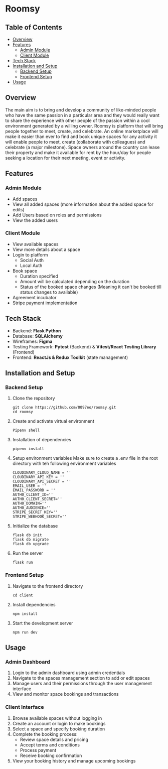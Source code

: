 # Roomsy

## Table of Contents
- [Overview](#overview)
- [Features](#features)
  - [Admin Module](#admin-module)
  - [Client Module](#client-module)
- [Tech Stack](#tech-stack)
- [Installation and Setup](#installation-and-setup)
  - [Backend Setup](#backend-setup)
  - [Frontend Setup](#frontend-setup)
- [Usage](#usage)

## Overview
The main aim is to bring and develop a community of like-minded people who have the same passion in a particular area and they would really want to share the experience with other people of the passion within a cool environment generated by a willing owner.
Roomsy is platform that will bring people together to meet, create, and celebrate. An online marketplace will make it easier than ever to find and book unique spaces for any activity it will enable people to meet, create (collaborate with colleagues) and celebrate (a major milestone). Space owners around the country can lease their property and make it available for rent by the hour/day for people seeking a location for their next meeting, event or activity. 

## Features

### Admin Module
* Add spaces
* View all added spaces (more information about the added space for edits)
* Add Users based on roles and permissions
* View the added users 

### Client Module
* View available spaces
* View more details about a space
* Login to platform
  * Social Auth
  * Local Auth
* Book space
  * Duration specified
  * Amount will be calculated depending on the duration
  * Status of the booked space changes (Meaning it can't be booked till status changes to available)
* Agreement incubator 
* Stripe payment implementation

## Tech Stack
* Backend: **Flask Python**
* Database: **SQLAlchemy**
* Wireframes: **Figma** 
* Testing Framework: **Pytest** (Backend) & **Vitest/React Testing Library** (Frontend)
* Frontend: **ReactJs & Redux Toolkit** (state management)

## Installation and Setup

### Backend Setup
1. Clone the repository
   ```
   git clone https://github.com/0097eo/roomsy.git
   cd roomsy
   ```
2. Create and activate virtual environment
   ```
   Pipenv shell
   ```
3. Installation of dependencies
   ```
   pipenv install
   ```
4. Setup environment variables
   Make sure to create a .env file in the root directory with teh following environment variables
   ```
   CLOUDINARY_CLOUD_NAME = ''
   CLOUDINARY_API_KEY = ''
   CLOUDINARY_API_SECRET = ''
   EMAIL_USER = ''
   EMAIL_PASSWORD = ''
   AUTH0_CLIENT_ID=''
   AUTH0_CLIENT_SECRET=''
   AUTH0_DOMAIN=''
   AUTH0_AUDIENCE=''
   STRIPE_SECRET_KEY=''
   STRIPE_WEBHOOK_SECRET=''
   ```

   
4. Initialize the database
   ```
   flask db init
   flask db migrate
   flask db upgrade
   ```
5. Run the server
   ```
   flask run
   ```
### Frontend Setup
1. Navigate to the frontend directory
   ```
   cd client
   ```
2. Install dependencies
   ```
   npm install
   ```
3. Start the development server
   ```
   npm run dev
   ```
## Usage
### Admin Dashboard
1. Login to the admin dashboard using admin credentials
2. Navigate to the spaces management section to add or edit spaces
3. Manage users and their permissions through the user management interface
4. View and monitor space bookings and transactions

### Client Interface
1. Browse available spaces without logging in
2. Create an account or login to make bookings
3. Select a space and specify booking duration
4. Complete the booking process:
   - Review space details and pricing
   - Accept terms and conditions
   - Process payment
   - Receive booking confirmation
5. View your booking history and manage upcoming bookings




